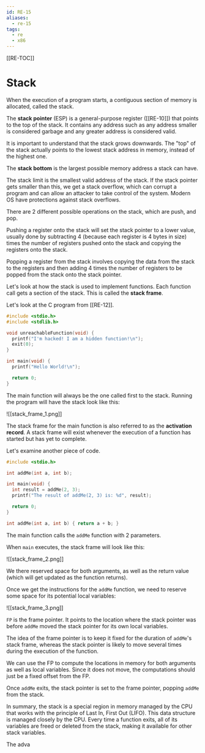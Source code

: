 ```yaml
---
id: RE-15
aliases:
  - re-15
tags:
  - re
  - x86
---
```


[[RE-TOC]]

# Stack

When the execution of a program starts, a contiguous section of memory is allocated, called the stack.

The **stack pointer** (ESP) is a general-purpose register ([[RE-10]]) that points to the top of the stack. It contains any address such as any address smaller is considered garbage and any greater address is considered valid.

It is important to understand that the stack grows downwards. The "top" of the stack actually points to the lowest stack address in memory, instead of the highest one.

The **stack bottom** is the largest possible memory address a stack can have.

The stack limit is the smallest valid address of the stack. If the stack pointer gets smaller than this, we get a stack overflow, which can corrupt a program and can allow an attacker to take control of the system. Modern OS have protections against stack overflows.

There are 2 different possible operations on the stack, which are push, and pop.

Pushing a register onto the stack will set the stack pointer to a lower value, usually done by subtracting 4 (because each register is 4 bytes in size) times the number of registers pushed onto the stack and copying the registers onto the stack.

Popping a register from the stack involves copying the data from the stack to the registers and then adding 4 times the number of registers to be popped from the stack onto the stack pointer.

Let's look at how the stack is used to implement functions.
Each function call gets a section of the stack. This is called the **stack frame**.

Let's look at the C program from [[RE-12]].

```c
#include <stdio.h>
#include <stdlib.h>

void unreachableFunction(void) {
  printf("I'm hacked! I am a hidden function!\n");
  exit(0);
}

int main(void) {
  printf("Hello World!\n");

  return 0;
}
```

The main function will always be the one called first to the stack. Running the program will have the stack look like this:

![[stack_frame_1.png]]

The stack frame for the main function is also referred to as the **activation record**. A stack frame will exist whenever the execution of a function has started but has yet to complete.

Let's examine another piece of code.

```c
#include <stdio.h>

int addMe(int a, int b);

int main(void) {
  int result = addMe(2, 3);
  printf("The result of addMe(2, 3) is: %d", result);

  return 0;
}

int addMe(int a, int b) { return a + b; }
```

The main function calls the `addMe` function with 2 parameters.

When `main` executes, the stack frame will look like this:

![[stack_frame_2.png]]

We there reserved space for both arguments, as well as the return value (which will get updated as the function returns).

Once we get the instructions for the `addMe` function, we need to reserve some space for its potential local variables:

![[stack_frame_3.png]]

`FP` is the frame pointer. It points to the location where the stack pointer was before `addMe` moved the stack pointer for its own local variables.

The idea of the frame pointer is to keep it fixed for the duration of `addMe`'s stack frame, whereas the stack pointer is likely to move several times during the execution of the function.

We can use the FP to compute the locations in memory for both arguments as well as local variables. Since it does not move, the computations should just be a fixed offset from the FP.

Once `addMe` exits, the stack pointer is set to the frame pointer, popping `addMe` from the stack.

In summary, the stack is a special region in memory managed by the CPU that works with the principle of Last In, First Out (LIFO). This data structure is managed closely by the CPU. Every time a function exits, all of its variables are freed or deleted from the stack, making it available for other stack variables.

The adva

